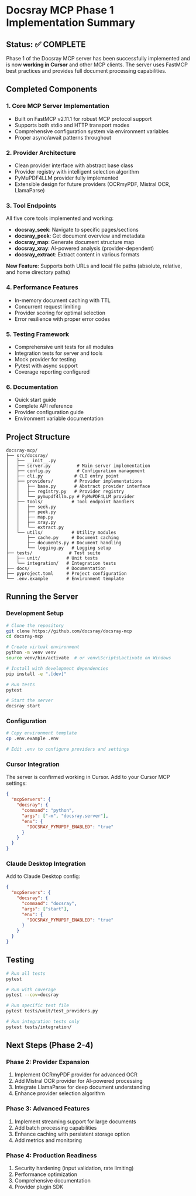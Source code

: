 # Docsray MCP Phase 1 Implementation Summary

## Status: ✅ COMPLETE

Phase 1 of the Docsray MCP server has been successfully implemented and is now **working in Cursor** and other MCP clients. The server uses FastMCP best practices and provides full document processing capabilities.

## Completed Components

### 1. **Core MCP Server Implementation**
- Built on FastMCP v2.11.1 for robust MCP protocol support
- Supports both stdio and HTTP transport modes
- Comprehensive configuration system via environment variables
- Proper async/await patterns throughout

### 2. **Provider Architecture**
- Clean provider interface with abstract base class
- Provider registry with intelligent selection algorithm
- PyMuPDF4LLM provider fully implemented
- Extensible design for future providers (OCRmyPDF, Mistral OCR, LlamaParse)

### 3. **Tool Endpoints**
All five core tools implemented and working:
- **docsray_seek**: Navigate to specific pages/sections
- **docsray_peek**: Get document overview and metadata
- **docsray_map**: Generate document structure map
- **docsray_xray**: AI-powered analysis (provider-dependent)
- **docsray_extract**: Extract content in various formats

**New Feature**: Supports both URLs and local file paths (absolute, relative, and home directory paths)

### 4. **Performance Features**
- In-memory document caching with TTL
- Concurrent request limiting
- Provider scoring for optimal selection
- Error resilience with proper error codes

### 5. **Testing Framework**
- Comprehensive unit tests for all modules
- Integration tests for server and tools
- Mock provider for testing
- Pytest with async support
- Coverage reporting configured

### 6. **Documentation**
- Quick start guide
- Complete API reference
- Provider configuration guide
- Environment variable documentation

## Project Structure

```
docsray-mcp/
├── src/docsray/
│   ├── __init__.py
│   ├── server.py          # Main server implementation
│   ├── config.py          # Configuration management
│   ├── cli.py            # CLI entry point
│   ├── providers/        # Provider implementations
│   │   ├── base.py       # Abstract provider interface
│   │   ├── registry.py   # Provider registry
│   │   └── pymupdf4llm.py # PyMuPDF4LLM provider
│   ├── tools/           # Tool endpoint handlers
│   │   ├── seek.py
│   │   ├── peek.py
│   │   ├── map.py
│   │   ├── xray.py
│   │   └── extract.py
│   └── utils/           # Utility modules
│       ├── cache.py     # Document caching
│       ├── documents.py # Document handling
│       └── logging.py   # Logging setup
├── tests/              # Test suite
│   ├── unit/          # Unit tests
│   └── integration/   # Integration tests
├── docs/              # Documentation
├── pyproject.toml     # Project configuration
└── .env.example       # Environment template
```

## Running the Server

### Development Setup

```bash
# Clone the repository
git clone https://github.com/docsray/docsray-mcp
cd docsray-mcp

# Create virtual environment
python -m venv venv
source venv/bin/activate  # or venv\Scripts\activate on Windows

# Install with development dependencies
pip install -e ".[dev]"

# Run tests
pytest

# Start the server
docsray start
```

### Configuration

```bash
# Copy environment template
cp .env.example .env

# Edit .env to configure providers and settings
```

### Cursor Integration

The server is confirmed working in Cursor. Add to your Cursor MCP settings:

```json
{
  "mcpServers": {
    "docsray": {
      "command": "python",
      "args": ["-m", "docsray.server"],
      "env": {
        "DOCSRAY_PYMUPDF_ENABLED": "true"
      }
    }
  }
}
```

### Claude Desktop Integration

Add to Claude Desktop config:

```json
{
  "mcpServers": {
    "docsray": {
      "command": "docsray",
      "args": ["start"],
      "env": {
        "DOCSRAY_PYMUPDF_ENABLED": "true"
      }
    }
  }
}
```

## Testing

```bash
# Run all tests
pytest

# Run with coverage
pytest --cov=docsray

# Run specific test file
pytest tests/unit/test_providers.py

# Run integration tests only
pytest tests/integration/
```

## Next Steps (Phase 2-4)

### Phase 2: Provider Expansion
1. Implement OCRmyPDF provider for advanced OCR
2. Add Mistral OCR provider for AI-powered processing
3. Integrate LlamaParse for deep document understanding
4. Enhance provider selection algorithm

### Phase 3: Advanced Features
1. Implement streaming support for large documents
2. Add batch processing capabilities
3. Enhance caching with persistent storage option
4. Add metrics and monitoring

### Phase 4: Production Readiness
1. Security hardening (input validation, rate limiting)
2. Performance optimization
3. Comprehensive documentation
4. Provider plugin SDK